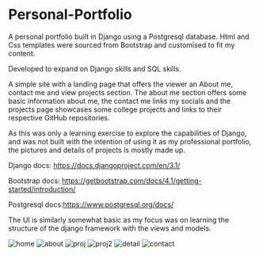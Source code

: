 # Personal-Portfolio
A personal portfolio built in Django using a Postgresql database. Html and Css templates were sourced from Bootstrap and customised to fit my content. 

Developed to expand on Django skills and SQL skills. 

A simple site with a landing page that offers the viewer an About me, contact me and view projects section. The about me section offers some basic information about me, the contact me links my socials and the projects page showcases some college projects and links to their respective GitHub repositories.

As this was only a learning exercise to explore the capabilities of Django, and was not built with the intention of using it as my professional portfolio, the pictures and details of projects is mostly made up. 

Django docs: https://docs.djangoproject.com/en/3.1/

Bootstrap docs: https://getbootstrap.com/docs/4.1/getting-started/introduction/

Postgresql docs:https://www.postgresql.org/docs/

The UI is similarly somewhat basic as my focus was on learning the structure of the django framework with the views and models. 

![home]()
![about]()
![proj]()
![proj2]()
![detail]()
![contact]()


